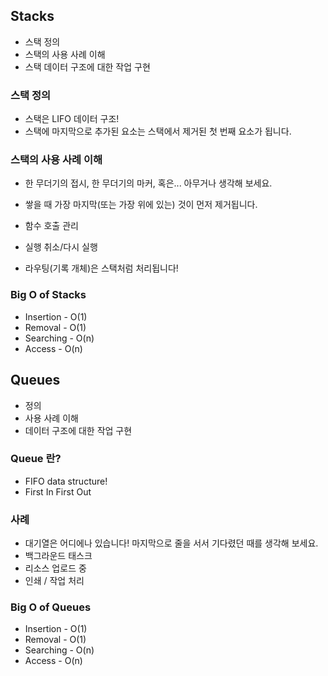## Stacks

- 스택 정의
- 스택의 사용 사례 이해
- 스택 데이터 구조에 대한 작업 구현

### 스택 정의

- 스택은 LIFO 데이터 구조!
- 스택에 마지막으로 추가된 요소는 스택에서 제거된 첫 번째 요소가 됩니다.

### 스택의 사용 사례 이해

- 한 무더기의 접시, 한 무더기의 마커, 혹은... 아무거나 생각해 보세요.
- 쌓을 때 가장 마지막(또는 가장 위에 있는) 것이 먼저 제거됩니다.

- 함수 호출 관리
- 실행 취소/다시 실행
- 라우팅(기록 개체)은 스택처럼 처리됩니다!

### Big O of Stacks

- Insertion - O(1)
- Removal - O(1)
- Searching - O(n)
- Access - O(n)

## Queues

- 정의
- 사용 사례 이해
- 데이터 구조에 대한 작업 구현

### Queue 란?

- FIFO data structure!
- First In First Out

### 사례

- 대기열은 어디에나 있습니다! 마지막으로 줄을 서서 기다렸던 때를 생각해 보세요.
- 백그라운드 태스크
- 리소스 업로드 중
- 인쇄 / 작업 처리

### Big O of Queues

- Insertion - O(1)
- Removal - O(1)
- Searching - O(n)
- Access - O(n)